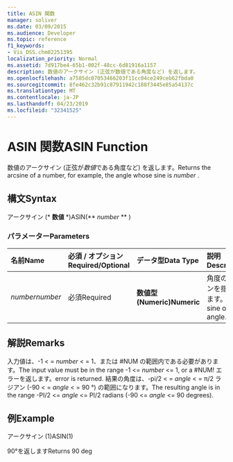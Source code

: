 ```yaml
---
title: ASIN 関数
manager: soliver
ms.date: 03/09/2015
ms.audience: Developer
ms.topic: reference
f1_keywords:
- Vis_DSS.chm82251395
localization_priority: Normal
ms.assetid: 7d917be4-65b1-002f-48cc-6d81916a1157
description: 数値のアークサイン (正弦が数値である角度など) を返します。
ms.openlocfilehash: a7585dc07053466203f11cc04ce249ceb62fbda0
ms.sourcegitcommit: 8fe462c32b91c87911942c188f3445e85a54137c
ms.translationtype: MT
ms.contentlocale: ja-JP
ms.lasthandoff: 04/23/2019
ms.locfileid: "32341525"
---
```

# <a name="asin-function"></a><span data-ttu-id="bc5d1-103">ASIN 関数</span><span class="sxs-lookup"><span data-stu-id="bc5d1-103">ASIN Function</span></span>

<span data-ttu-id="bc5d1-104">数値のアークサイン (正弦が*数値*である角度など) を返します。</span><span class="sxs-lookup"><span data-stu-id="bc5d1-104">Returns the arcsine of a number, for example, the angle whose sine is  *number*  .</span></span> 
  
## <a name="syntax"></a><span data-ttu-id="bc5d1-105">構文</span><span class="sxs-lookup"><span data-stu-id="bc5d1-105">Syntax</span></span>

<span data-ttu-id="bc5d1-106">アークサイン (\* **数値** \*)</span><span class="sxs-lookup"><span data-stu-id="bc5d1-106">ASIN(\*\* *number* \*\* )</span></span> 
  
### <a name="parameters"></a><span data-ttu-id="bc5d1-107">パラメーター</span><span class="sxs-lookup"><span data-stu-id="bc5d1-107">Parameters</span></span>

|<span data-ttu-id="bc5d1-108">**名前**</span><span class="sxs-lookup"><span data-stu-id="bc5d1-108">**Name**</span></span>|<span data-ttu-id="bc5d1-109">**必須 / オプション**</span><span class="sxs-lookup"><span data-stu-id="bc5d1-109">**Required/Optional**</span></span>|<span data-ttu-id="bc5d1-110">**データ型**</span><span class="sxs-lookup"><span data-stu-id="bc5d1-110">**Data Type**</span></span>|<span data-ttu-id="bc5d1-111">**説明**</span><span class="sxs-lookup"><span data-stu-id="bc5d1-111">**Description**</span></span>|
|:-----|:-----|:-----|:-----|
| <span data-ttu-id="bc5d1-112">_number_</span><span class="sxs-lookup"><span data-stu-id="bc5d1-112">_number_</span></span> <br/> |<span data-ttu-id="bc5d1-113">必須</span><span class="sxs-lookup"><span data-stu-id="bc5d1-113">Required</span></span>  <br/> |<span data-ttu-id="bc5d1-114">**数値型 (Numeric)**</span><span class="sxs-lookup"><span data-stu-id="bc5d1-114">**Numeric**</span></span> <br/> |<span data-ttu-id="bc5d1-115">角度のサインを指定します。</span><span class="sxs-lookup"><span data-stu-id="bc5d1-115">The sine of the angle.</span></span>  <br/> |
   
## <a name="remarks"></a><span data-ttu-id="bc5d1-116">解説</span><span class="sxs-lookup"><span data-stu-id="bc5d1-116">Remarks</span></span>

<span data-ttu-id="bc5d1-117">入力値は、-1 < = *number* < = 1、または #NUM の範囲内である必要があります。</span><span class="sxs-lookup"><span data-stu-id="bc5d1-117">The input value must be in the range -1 <=  *number*  <= 1, or a #NUM!</span></span> <span data-ttu-id="bc5d1-118">エラーを返します。</span><span class="sxs-lookup"><span data-stu-id="bc5d1-118">error is returned.</span></span> <span data-ttu-id="bc5d1-119">結果の角度は、-pi/2 < = *angle* < = π/2 ラジアン (-90 < = *angle* < = 90 °) の範囲になります。</span><span class="sxs-lookup"><span data-stu-id="bc5d1-119">The resulting angle is in the range -PI/2 <=  *angle*  <= PI/2 radians (-90 <=  *angle*  <= 90 degrees).</span></span> 
  
## <a name="example"></a><span data-ttu-id="bc5d1-120">例</span><span class="sxs-lookup"><span data-stu-id="bc5d1-120">Example</span></span>

<span data-ttu-id="bc5d1-121">アークサイン (1)</span><span class="sxs-lookup"><span data-stu-id="bc5d1-121">ASIN(1)</span></span>
  
<span data-ttu-id="bc5d1-122">90°を返します</span><span class="sxs-lookup"><span data-stu-id="bc5d1-122">Returns 90 deg</span></span>
  

